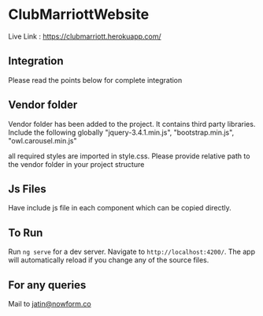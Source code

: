 # ClubMarriottWebsite

Live Link : https://clubmarriott.herokuapp.com/

## Integration

Please read the points below for complete integration


## Vendor folder

Vendor folder has been added to the project. It contains third party libraries.
Include the following globally 
"jquery-3.4.1.min.js",
"bootstrap.min.js",
"owl.carousel.min.js"

all required styles are imported in style.css. Please provide relative path to the vendor folder in your project structure


## Js Files

Have include js file in each component which can be copied directly.

## To Run

Run `ng serve` for a dev server. Navigate to `http://localhost:4200/`. The app will automatically reload if you change any of the source files.

## For any queries

Mail to jatin@nowform.co
